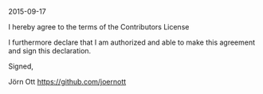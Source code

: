 2015-09-17

I hereby agree to the terms of the Contributors License

I furthermore declare that I am authorized and able to make this
agreement and sign this declaration.

Signed,

Jörn Ott
https://github.com/joernott
